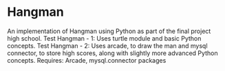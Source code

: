 # Hangman
An implementation of Hangman using Python as part of the final project high school. 
Test Hangman - 1: 
Uses turtle module and basic Python concepts.
Test Hangman - 2: 
Uses arcade, to draw the man and mysql connector, to store high scores, along with slightly more advanced Python concepts. 
Requires: Arcade, mysql.connector packages
